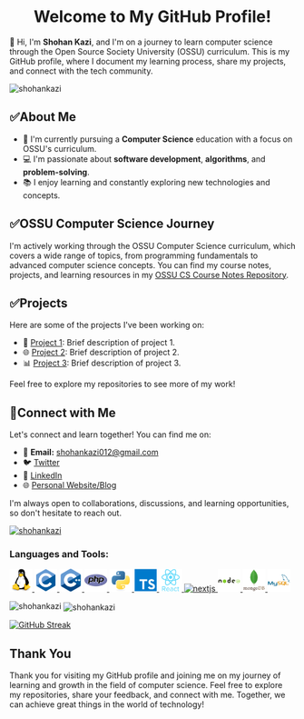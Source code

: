 
<h1 align=center> Welcome to My GitHub Profile!</h1>

👋 Hi, I'm **Shohan Kazi**, and I'm on a journey to learn computer science through the Open Source Society University (OSSU) curriculum. This is my GitHub profile, where I document my learning process, share my projects, and connect with the tech community.
<p align="left"> <img src="https://komarev.com/ghpvc/?username=shohankazi&label=Profile%20views&color=0e75b6&style=for-the-badge" alt="shohankazi" /> </p>

## ✅About Me

- 🌱 I'm currently pursuing a **Computer Science** education with a focus on OSSU's curriculum.
- 💻 I'm passionate about **software development**, **algorithms**, and **problem-solving**.
- 📚 I enjoy learning and constantly exploring new technologies and concepts.

## ✅OSSU Computer Science Journey

I'm actively working through the OSSU Computer Science curriculum, which covers a wide range of topics, from programming fundamentals to advanced computer science concepts. You can find my course notes, projects, and learning resources in my [OSSU CS Course Notes Repository](https://github.com/shohankazi/OSSU-code-practices).

## ✅Projects

Here are some of the projects I've been working on:

- 🚀 [Project 1](link-to-project1): Brief description of project 1.
- 🌐 [Project 2](link-to-project2): Brief description of project 2.
- 📊 [Project 3](link-to-project3): Brief description of project 3.

Feel free to explore my repositories to see more of my work!

## 🤝Connect with Me

Let's connect and learn together! You can find me on:
- 📧 **Email:** shohankazi012@gmail.com
- 🐦 [Twitter](https://twitter.com/ShohanKazi012)
- 💼 [LinkedIn](https://www.linkedin.com/in/shohan-kazi-9938bb203/)
- 🌐 [Personal Website/Blog](https://www.yourwebsite.com)

I'm always open to collaborations, discussions, and learning opportunities, so don't hesitate to reach out.
<p align="left"> <a href="https://github.com/ryo-ma/github-profile-trophy"><img src="https://github-profile-trophy.vercel.app/?username=shohankazi&margin-w=15" alt="shohankazi" /></a> </p>

<h3 align="left">Languages and Tools:</h3>
<p align="left"> 
   <a href="https://www.linux.org/" target="_blank" rel="noreferrer"> 
    <img src="https://raw.githubusercontent.com/devicons/devicon/master/icons/linux/linux-original.svg" alt="linux" width="40" height="40"/> 
  </a> 
  <a href="https://www.cprogramming.com/" target="_blank" rel="noreferrer">
    <img src="https://raw.githubusercontent.com/devicons/devicon/master/icons/c/c-original.svg" alt="c" width="40" height="40"/> 
  </a> 
  <a href="https://www.w3schools.com/cpp/" target="_blank" rel="noreferrer"> 
    <img src="https://raw.githubusercontent.com/devicons/devicon/master/icons/cplusplus/cplusplus-original.svg" alt="cplusplus" width="40" height="40"/> 
  </a>  
 
  <a href="https://www.php.net" target="_blank" rel="noreferrer"> 
    <img src="https://raw.githubusercontent.com/devicons/devicon/master/icons/php/php-original.svg" alt="php" width="40" height="40"/> 
  </a> 
  <a href="https://www.python.org" target="_blank" rel="noreferrer"> 
    <img src="https://raw.githubusercontent.com/devicons/devicon/master/icons/python/python-original.svg" alt="python" width="40" height="40"/> 
  </a> 
  <a href="https://www.typescriptlang.org/" target="_blank" rel="noreferrer"> 
    <img src="https://raw.githubusercontent.com/devicons/devicon/master/icons/typescript/typescript-original.svg" alt="typescript" width="40" height="40"/> 
  </a>
    <a href="https://reactjs.org/" target="_blank" rel="noreferrer"> 
    <img src="https://raw.githubusercontent.com/devicons/devicon/master/icons/react/react-original-wordmark.svg" alt="react" width="40" height="40"/> 
  </a>    
    <a href="https://nextjs.org/" target="_blank" rel="noreferrer"> 
    <img src="https://cdn.worldvectorlogo.com/logos/nextjs-2.svg" alt="nextjs" width="40" height="40"/> 
  </a> 
  <a href="https://nodejs.org" target="_blank" rel="noreferrer"> 
    <img src="https://raw.githubusercontent.com/devicons/devicon/master/icons/nodejs/nodejs-original-wordmark.svg" alt="nodejs" width="40" height="40"/> 
  </a> 
  <a href="https://www.mongodb.com/" target="_blank" rel="noreferrer"> 
    <img src="https://raw.githubusercontent.com/devicons/devicon/master/icons/mongodb/mongodb-original-wordmark.svg" alt="mongodb" width="40" height="40"/> 
  </a> 
  <a href="https://www.mysql.com/" target="_blank" rel="noreferrer"> 
    <img src="https://raw.githubusercontent.com/devicons/devicon/master/icons/mysql/mysql-original-wordmark.svg" alt="mysql" width="40" height="40"/> 
  </a> 
  
</p>

<p><img align="left" src="https://github-readme-stats.vercel.app/api/top-langs?username=shohankazi&show_icons=true&locale=en&layout=compact&show=reviews,discussions_started,discussions_answered,prs_merged,prs_merged_percentage" alt="shohankazi" /></p>
<!-- <p>(https://github-readme-stats.vercel.app/api/wakatime?username=shohankazi)](https://github.com/anuraghazra/github-readme-stats)</p> -->
<p>&nbsp;<img align="center" src="https://github-readme-stats.vercel.app/api?username=shohankazi&show_icons=true&locale=en&size_weight=0.5&count_weight=0.5" alt="shohankazi" /></p>

[![GitHub Streak](https://github-readme-streak-stats.herokuapp.com?user=shohankazi&theme=dark)](https://git.io/streak-stats)
## Thank You

Thank you for visiting my GitHub profile and joining me on my journey of learning and growth in the field of computer science. Feel free to explore my repositories, share your feedback, and connect with me. Together, we can achieve great things in the world of technology!


